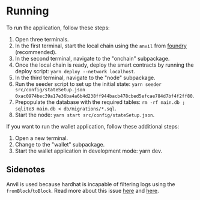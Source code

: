 # Running

To run the application, follow these steps:

1. Open three terminals.
2. In the first terminal, start the local chain using the `anvil` from [foundry](https://github.com/foundry-rs/foundry) (recommended).
3. In the second terminal, navigate to the "onchain" subpackage.
4. Once the local chain is ready, deploy the smart contracts by running the deploy script: `yarn deploy --network localhost`.
5. In the third terminal, navigate to the "node" subpackage.
6. Run the seeder script to set up the initial state: `yarn seeder src/config/stateSetup.json 0xac0974bec39a17e36ba4a6b4d238ff944bacb478cbed5efcae784d7bf4f2ff80`.
7. Prepopulate the database with the required tables: `rm -rf main.db ; sqlite3 main.db < db/migrations/*.sql`.
8. Start the node: `yarn start src/config/stateSetup.json`.

If you want to run the wallet application, follow these additional steps:

1. Open a new terminal.
2. Change to the "wallet" subpackage.
3. Start the wallet application in development mode: yarn dev.

## Sidenotes

Anvil is used because hardhat is incapable of filtering logs using the `fromBlock`/`toBlock`.
Read more about this issue [here](https://github.com/wagmi-dev/viem/discussions/366) and [here](https://github.com/foundry-rs/foundry/issues/4729).
